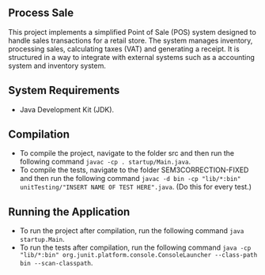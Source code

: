## Process Sale
This project implements a simplified Point of Sale (POS) system designed to handle sales transactions for a retail store. 
The system manages inventory, processing sales, calculating taxes (VAT) and generating a receipt. It is structured in a way to integrate with external systems such as a accounting system and inventory system.

## System Requirements
- Java Development Kit (JDK).

## Compilation
- To compile the project, navigate to the folder src and then run the following command `javac -cp . startup/Main.java`. 
- To compile the tests, navigate to the folder SEM3CORRECTION-FIXED and then run the following command `javac -d bin -cp "lib/*:bin" unitTesting/"INSERT NAME OF TEST HERE".java`. (Do this for every test.)

## Running the Application
- To run the project after compilation, run the following command `java startup.Main`. 
- To run the tests after compilation, run the following command `java -cp "lib/*:bin" org.junit.platform.console.ConsoleLauncher --class-path bin --scan-classpath`. 

